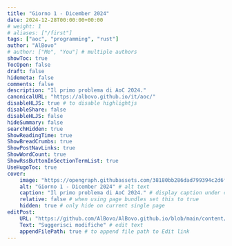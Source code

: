 ```yaml
---
title: "Giorno 1 - Dicember 2024"
date: 2024-12-28T00:00:00+00:00
# weight: 1
# aliases: ["/first"]
tags: ["aoc", "programming", "rust"]
author: "AlBovo"
# author: ["Me", "You"] # multiple authors
showToc: true
TocOpen: false
draft: false
hidemeta: false
comments: false
description: "Il primo problema di AoC 2024."
canonicalURL: "https://albovo.github.io/it/aoc/"
disableHLJS: true # to disable highlightjs
disableShare: false
disableHLJS: false
hideSummary: false
searchHidden: true
ShowReadingTime: true
ShowBreadCrumbs: true
ShowPostNavLinks: true
ShowWordCount: true
ShowRssButtonInSectionTermList: true
UseHugoToc: true
cover:
    image: "https://opengraph.githubassets.com/38180bb286dad799394c2d6fd4a7d574aacfb5d6f578590bb26111ca78808a51/AlBovo/AdventOfCode" # image path/url
    alt: "Giorno 1 - Dicember 2024" # alt text
    caption: "Il primo problema di AoC 2024." # display caption under cover
    relative: false # when using page bundles set this to true
    hidden: true # only hide on current single page
editPost:
    URL: "https://github.com/AlBovo/AlBovo.github.io/blob/main/content/it"
    Text: "Suggerisci modifiche" # edit text
    appendFilePath: true # to append file path to Edit link
---
```


